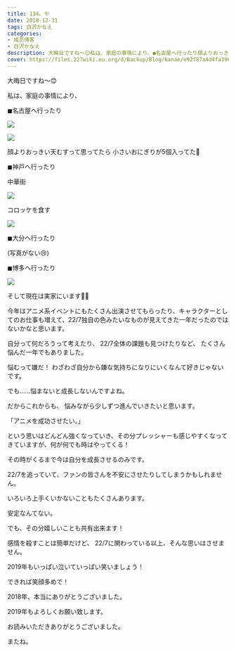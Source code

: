 ```yaml
---
title: 134。や
date: 2018-12-31
tags: 白沢かなえ
categories: 
- 成员博客
- 白沢かなえ
description: 大晦日ですね〜😊私は、家庭の事情により、◼︎名古屋へ行ったり顔よりおっきい天むすって思ってたら小さいおにぎり...
cover: https://files.227wiki.eu.org/d/Backup/Blog/kanae/e92f87a4d4fa39616d3a6676271c1.jpg 
---
```














大晦日ですね〜😊














私は、家庭の事情により、







◼︎名古屋へ行ったり

![](https://files.227wiki.eu.org/d/Backup/Blog/kanae/e92f87a4d4fa39616d3a6676271c1.jpg)







![](https://files.227wiki.eu.org/d/Backup/Blog/kanae/e92f87a4d4fa39616d3a6676271c1-01.jpg)



顔よりおっきい天むすって思ってたら
小さいおにぎりが5個入ってた🍤
















◼︎神戸へ行ったり




中華街

![](https://files.227wiki.eu.org/d/Backup/Blog/kanae/e92f87a4d4fa39616d3a6676271c1-02.jpg)





コロッケを食す

![](https://files.227wiki.eu.org/d/Backup/Blog/kanae/e92f87a4d4fa39616d3a6676271c1-03.png)




















◼︎大分へ行ったり




(写真がない😢)




















◼︎博多へ行ったり



![](https://files.227wiki.eu.org/d/Backup/Blog/kanae/e92f87a4d4fa39616d3a6676271c1-04.jpg)














そして現在は実家にいます🥰🌸






















今年はアニメ系イベントにもたくさん出演させてもらったり、キャラクターとしてのお仕事も増えて、22/7独自の色みたいなものが見えてきた一年だったのではないかなと思います。






自分って何だろうって考えたり、
22/7全体の課題も見つけたりなど、
たくさん悩んだ一年でもありました。








悩むって嫌だ！
わざわざ自分から嫌な気持ちになりにいくなんて好きじゃないです。




でも……悩まないと成長しないんですよね。


だからこれからも、
悩みながら少しずつ進んでいきたいと思います。














「アニメを成功させたい。」



という思いはどんどん強くなっていき、その分プレッシャーも感じやすくなってきていますが、何が何でも時はやってくる！



その時がくるまで今は自分を成長させるのみです。
















22/7を追っていて、ファンの皆さんを不安にさせたりしてしまうかもしれません。


いろいろ上手くいかないこともたくさんあります。



安定なんてない。







でも、その分嬉しいことも共有出来ます！








感情を殺すことは簡単だけど、
22/7に関わっている以上、そんな思いはさせません。














2019年もいっぱい泣いていっぱい笑いましょう！




できれば笑顔多めで！




















2018年、本当にありがとうございました。


2019年もよろしくお願い致します。















お読みいただきありがとうございました。


またね。


